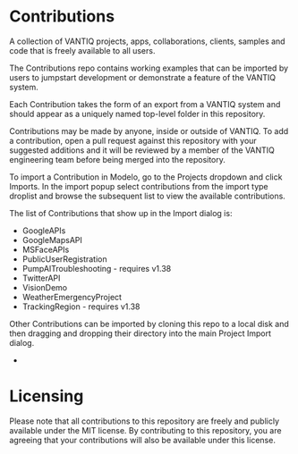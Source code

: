 # Contributions
A collection of VANTIQ projects, apps, collaborations, clients, samples and code that is freely available to all users.

The Contributions repo contains working examples that can be imported by users to jumpstart development or demonstrate a feature of the VANTIQ system. 

Each Contribution takes the form of an export from a VANTIQ system and should appear as a uniquely named top-level folder in this repository.

Contributions may be made by anyone, inside or outside of VANTIQ. To add a contribution, open a pull request against this repository with your suggested additions and it will be reviewed by a member of the VANTIQ engineering team before being merged into the repository.

To import a Contribution in Modelo, go to the Projects dropdown and click Imports. In the import popup select contributions from the import type droplist and browse the subsequent list to view the available contributions.

The list of Contributions that show up in the Import dialog is:
* GoogleAPIs
* GoogleMapsAPI
* MSFaceAPIs
* PublicUserRegistration
* PumpAITroubleshooting - requires v1.38
* TwitterAPI
* VisionDemo
* WeatherEmergencyProject
* TrackingRegion - requires v1.38

Other Contributions can be imported by cloning this repo to a local disk and then dragging and dropping their directory into the main Project Import dialog.

* 
# Licensing
Please note that all contributions to this repository are freely and publicly available under the MIT license. By contributing to this repository, you are agreeing that your contributions will also be available under this license. 
